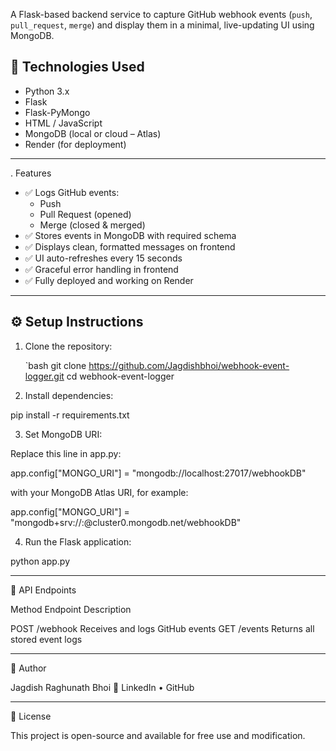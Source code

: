 A Flask-based backend service to capture GitHub webhook events (`push`, `pull_request`, `merge`) and display them in a minimal, live-updating UI using MongoDB.

## 🚀 Technologies Used

- Python 3.x  
- Flask  
- Flask-PyMongo  
- HTML / JavaScript  
- MongoDB (local or cloud – Atlas)  
- Render (for deployment)

---

.  Features

- ✅ Logs GitHub events:
  - Push
  - Pull Request (opened)
  - Merge (closed & merged)
- ✅ Stores events in MongoDB with required schema
- ✅ Displays clean, formatted messages on frontend
- ✅ UI auto-refreshes every 15 seconds
- ✅ Graceful error handling in frontend
- ✅ Fully deployed and working on Render
  
---


## ⚙️ Setup Instructions

1. Clone the repository:

   `bash
   git clone https://github.com/Jagdishbhoi/webhook-event-logger.git
   cd webhook-event-logger

2. Install dependencies:

pip install -r requirements.txt


3. Set MongoDB URI:

Replace this line in app.py:

app.config["MONGO_URI"] = "mongodb://localhost:27017/webhookDB"

with your MongoDB Atlas URI, for example:

app.config["MONGO_URI"] = "mongodb+srv://<username>:<password>@cluster0.mongodb.net/webhookDB"



4. Run the Flask application:

python app.py




---

📡 API Endpoints

Method Endpoint Description

POST /webhook Receives and logs GitHub events
GET /events Returns all stored event logs



---

👤 Author

Jagdish Raghunath Bhoi
🔗 LinkedIn • GitHub


---

📜 License

This project is open-source and available for free use and modification.
